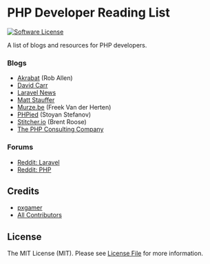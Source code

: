 # PHP Developer Reading List

[![Software License][ico-license]](LICENSE.md)

A list of blogs and resources for PHP developers.

### Blogs

- [Akrabat](https://akrabat.com/category/php) (Rob Allen)
- [David Carr](https://daveismyname.blog)
- [Laravel News](https://laravel-news.com)
- [Matt Stauffer](https://mattstauffer.com/blog)
- [Murze.be](https://murze.be) (Freek Van der Herten)
- [PHPied](https://www.phpied.com) (Stoyan Stefanov)
- [Stitcher.io](https://stitcher.io) (Brent Roose)
- [The PHP Consulting Company](https://thephp.cc/news)

### Forums

- [Reddit: Laravel](https://www.reddit.com/r/laravel)
- [Reddit: PHP](https://www.reddit.com/r/php)

## Credits

- [pxgamer][link-author]
- [All Contributors][link-contributors]

## License

The MIT License (MIT). Please see [License File](LICENSE.md) for more information.

[ico-license]: https://img.shields.io/badge/license-MIT-brightgreen.svg?style=flat-square

[link-author]: https://github.com/pxgamer
[link-contributors]: ../../contributors
